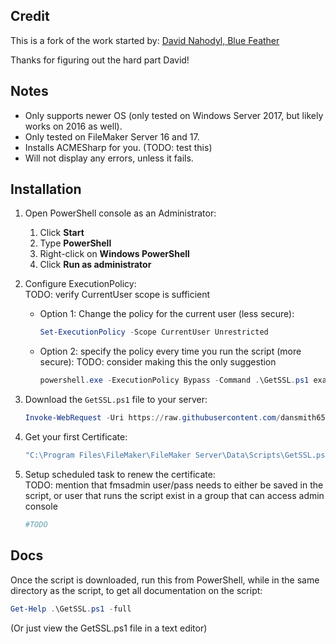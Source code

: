 ## Credit

This is a fork of the work started by: [David Nahodyl, Blue Feather](http://bluefeathergroup.com/blog/how-to-use-lets-encrypt-ssl-certificates-with-filemaker-server/)  

Thanks for figuring out the hard part David!


## Notes

* Only supports newer OS (only tested on Windows Server 2017, but likely works on 2016 as well).
* Only tested on FileMaker Server 16 and 17.
* Installs ACMESharp for you. (TODO: test this)
* Will not display any errors, unless it fails.


## Installation

1. Open PowerShell console as an Administrator:
    1. Click **Start**
    2. Type **PowerShell**
    3. Right-click on **Windows PowerShell**
    4. Click **Run as administrator**

2. Configure ExecutionPolicy:  
   TODO: verify CurrentUser scope is sufficient

    * Option 1: Change the policy for the current user (less secure):

        ```powershell
        Set-ExecutionPolicy -Scope CurrentUser Unrestricted
        ```

    * Option 2: specify the policy every time you run the script (more secure):
	TODO: consider making this the only suggestion

        ```powershell
        powershell.exe -ExecutionPolicy Bypass -Command .\GetSSL.ps1 example.com user@email.com
    	```

3. Download the `GetSSL.ps1` file to your server:

    ```powershell
	Invoke-WebRequest -Uri https://raw.githubusercontent.com/dansmith65/FileMaker-LetsEncrypt/blob/dev/GetSSL.ps1 -OutFile "C:\Program Files\FileMaker\FileMaker Server\Data\Scripts\GetSSL.ps1"
    ```

4. Get your first Certificate:

    ```powershell
    "C:\Program Files\FileMaker\FileMaker Server\Data\Scripts\GetSSL.ps1" fms.example.com user@email.com
    ```

5. Setup scheduled task to renew the certificate:  
   TODO: mention that fmsadmin user/pass needs to either be saved in the script, or user that runs the script exist in a group that can access admin console

    ```powershell
    #TODO
    ```


## Docs

Once the script is downloaded, run this from PowerShell, while in the same directory as the script, to get all documentation on the script:

```powershell
Get-Help .\GetSSL.ps1 -full
```

(Or just view the GetSSL.ps1 file in a text editor)
